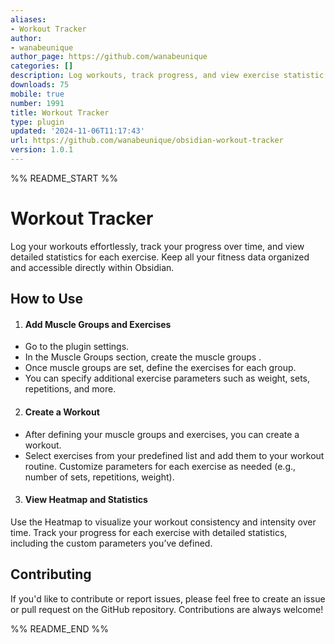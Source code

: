 ```yaml
---
aliases:
- Workout Tracker
author:
- wanabeunique
author_page: https://github.com/wanabeunique
categories: []
description: Log workouts, track progress, and view exercise statistic.
downloads: 75
mobile: true
number: 1991
title: Workout Tracker
type: plugin
updated: '2024-11-06T11:17:43'
url: https://github.com/wanabeunique/obsidian-workout-tracker
version: 1.0.1
---
```


%% README_START %%

# Workout Tracker
Log your workouts effortlessly, track your progress over time, and view detailed statistics for each exercise. Keep all your fitness data organized and accessible directly within Obsidian.

## How to Use

1. #### Add Muscle Groups and Exercises
- Go to the plugin settings.
- In the Muscle Groups section, create the muscle groups .
- Once muscle groups are set, define the exercises for each group.
- You can specify additional exercise parameters such as weight, sets, repetitions, and more.
2. #### Create a Workout
- After defining your muscle groups and exercises, you can create a workout.
- Select exercises from your predefined list and add them to your workout routine.
  Customize parameters for each exercise as needed (e.g., number of sets, repetitions, weight).
3. #### View Heatmap and Statistics
Use the Heatmap to visualize your workout consistency and intensity over time.
Track your progress for each exercise with detailed statistics, including the custom parameters you’ve defined.

## Contributing
If you'd like to contribute or report issues, please feel free to create an issue or pull request on the GitHub repository. Contributions are always welcome!


%% README_END %%